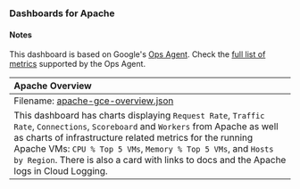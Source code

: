 ### Dashboards for Apache

#### Notes

This dashboard is based on Google's [Ops Agent](https://cloud.google.com/stackdriver/docs/solutions/agents/ops-agent).
Check the [full list of metrics](https://cloud.google.com/stackdriver/docs/solutions/agents/ops-agent/third-party/apache#monitored-metrics) supported by the Ops Agent.

|Apache Overview|
|:------------------|
|Filename: [apache-gce-overview.json](apache-gce-overview.json)|
|This dashboard has charts displaying `Request Rate`, `Traffic Rate`, `Connections`, `Scoreboard` and `Workers` from Apache as well as charts of infrastructure related metrics for the running Apache VMs: `CPU % Top 5 VMs`, `Memory % Top 5 VMs`, and `Hosts by Region`. There is also a card with links to docs and the Apache logs in Cloud Logging.|
